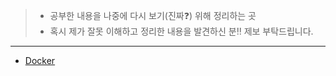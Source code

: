 >- 공부한 내용을 나중에 다시 보기(진짜❓) 위해 정리하는 곳
>- 혹시 제가 잘못 이해하고 정리한 내용을 발견하신 분‼️ 제보 부탁드립니다.

---
- [Docker](https://github.com/mattdony/TIL/tree/main/Docker)
